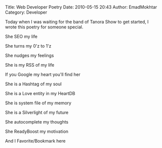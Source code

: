 Title: Web Developer Poetry
Date: 2010-05-15 20:43
Author: EmadMokhtar
Category: Developer

Today when I was waiting for the band of Tanora Show to get started, I wrote this poetry for someone special.

She SEO my life  

She turns my 0'z to 1'z  

She nudges my feelings  

She is my RSS of my life  

If you Google my heart you'll find her  

She is a Hashtag of my soul  

She is a Love entity in my HeartDB  

She is system file of my memory  

She is a Silverlight of my future  

She autocomplete my thoughts  

She ReadyBoost my motivation  

And I Favorite/Bookmark here
